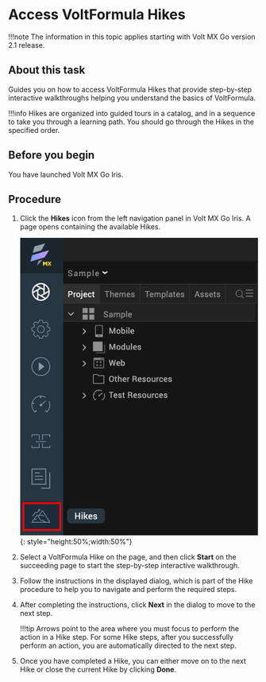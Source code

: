 # Access VoltFormula Hikes 

!!!note
    The information in this topic applies starting with Volt MX Go version 2.1 release. 

## About this task

Guides you on how to access VoltFormula Hikes that provide step-by-step interactive walkthroughs helping you understand the basics of VoltFormula.  

!!!info
    Hikes are organized into guided tours in a catalog, and in a sequence to take you through a learning path. You should go through the Hikes in the specified order.


## Before you begin

You have launched Volt MX Go Iris. 

## Procedure

1. Click the **Hikes** icon from the left navigation panel in Volt MX Go Iris. A page opens containing the available Hikes.

    ![Hikes icon](../assets/images/hikes.png){: style="height:50%;width:50%"}

2. Select a VoltFormula Hike on the page, and then click **Start** on the succeeding page to start the step-by-step interactive walkthrough.
3. Follow the instructions in the displayed dialog, which is part of the Hike procedure to help you to navigate and perform the required steps. 
4. After completing the instructions, click **Next** in the dialog to move to the next step.

    !!!tip
        Arrows point to the area where you must focus to perform the action in a Hike step. For some Hike steps, after you successfully perform an action, you are automatically directed to the next step.

5. Once you have completed a Hike, you can either move on to the next Hike or close the current Hike by clicking **Done**. 